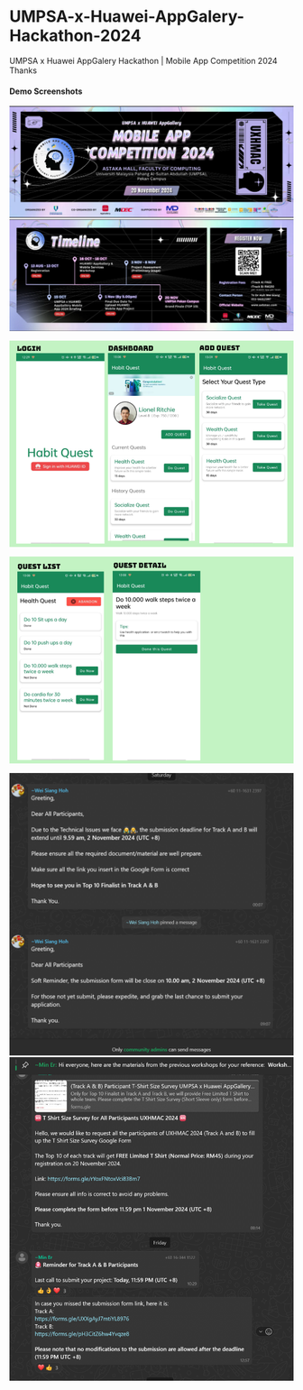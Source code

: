 # UMPSA-x-Huawei-AppGalery-Hackathon-2024
UMPSA x Huawei AppGalery Hackathon | Mobile App Competition 2024<br>
Thanks 


#### Demo Screenshots
![Hackahton Poster](Hackathon.png)
![Hackathon Timeline](Hackathon%20Timeline.png)

![App Landing page](preview1.jpg)  

![App Quest](preview2.jpg)

![Messages](msg1.png)
![Messages](msg2.png)
